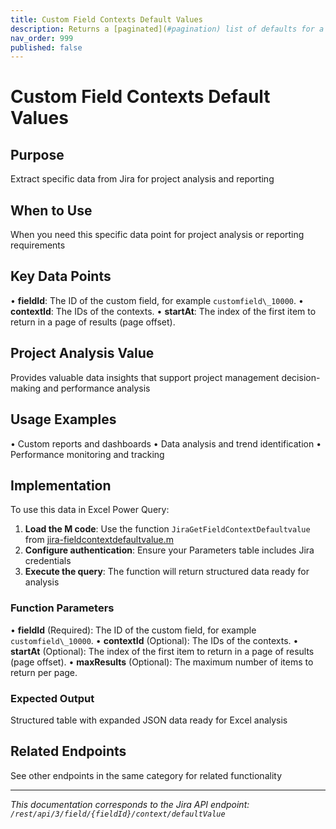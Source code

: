 ```yaml
---
title: Custom Field Contexts Default Values
description: Returns a [paginated](#pagination) list of defaults for a custom field. The results can be filtered by `contextId`, otherwise all values are returned....
nav_order: 999
published: false
---
```


# Custom Field Contexts Default Values

## Purpose
Extract specific data from Jira for project analysis and reporting

## When to Use
When you need this specific data point for project analysis or reporting requirements

## Key Data Points
• **fieldId**: The ID of the custom field, for example `customfield\_10000`.
• **contextId**: The IDs of the contexts.
• **startAt**: The index of the first item to return in a page of results (page offset).

## Project Analysis Value
Provides valuable data insights that support project management decision-making and performance analysis

## Usage Examples
• Custom reports and dashboards
• Data analysis and trend identification
• Performance monitoring and tracking

## Implementation
To use this data in Excel Power Query:

1. **Load the M code**: Use the function `JiraGetFieldContextDefaultvalue` from [jira-fieldcontextdefaultvalue.m](../assets/jira-fieldcontextdefaultvalue.m)
2. **Configure authentication**: Ensure your Parameters table includes Jira credentials
3. **Execute the query**: The function will return structured data ready for analysis

### Function Parameters
• **fieldId** (Required): The ID of the custom field, for example `customfield\_10000`.
• **contextId** (Optional): The IDs of the contexts.
• **startAt** (Optional): The index of the first item to return in a page of results (page offset).
• **maxResults** (Optional): The maximum number of items to return per page.

### Expected Output
Structured table with expanded JSON data ready for Excel analysis

## Related Endpoints
See other endpoints in the same category for related functionality

---
*This documentation corresponds to the Jira API endpoint: `/rest/api/3/field/{fieldId}/context/defaultValue`*
